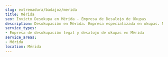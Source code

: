 ```yaml
---
slug: extremadura/badajoz/merida
title: Mérida
seo: Invicto Desokupa en Mérida - Empresa de Desalojo de Okupas
description: Desokupación en Mérida. Empresa especializada en okupas. Mediación legal y desalojo express. Presupuesto gratuito.
service_types:
- Empresa de desokupación legal y desalojo de okupas en Mérida
service_areas:
- Mérida
location: Mérida
---
```

